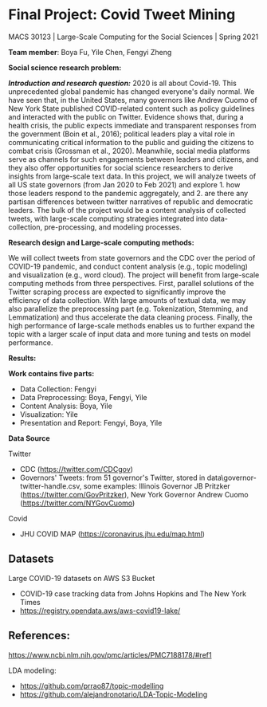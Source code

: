 # Final Project: Covid Tweet Mining

MACS 30123 | Large-Scale Computing for the Social Sciences | Spring 2021

**Team member**: Boya Fu, Yile Chen, Fengyi Zheng

**Social science research problem:**

***Introduction and research question:***
2020 is all about Covid-19. This unprecedented global pandemic has changed everyone's daily normal. We have seen that, in the United States, many governors like Andrew Cuomo of New York State published COVID-related content such as policy guidelines and interacted with the public on Twitter. Evidence shows that, during a health crisis, the public expects immediate and transparent responses from the government (Boin et al., 2016); political leaders play a vital role in communicating critical information to the public and guiding the citizens to combat crisis (Grossman et al., 2020). Meanwhile, social media platforms serve as channels for such engagements between leaders and citizens, and they also offer opportunities for social science researchers to derive insights from large-scale text data. In this project, we will analyze tweets of all US state governors (from Jan 2020 to Feb 2021) and explore 1. how those leaders respond to the pandemic aggregately, and 2. are there any partisan differences between twitter narratives of republic and democratic leaders. The bulk of the project would be a content analysis of collected tweets, with large-scale computing strategies integrated into data-collection, pre-processing, and modeling processes.


**Research design and Large-scale computing methods:**

We will collect tweets from state governors and the CDC over the period of COVID-19 pandemic, and conduct content analysis (e.g., topic modeling) and visualization (e.g., word cloud). The project will benefit from large-scale computing methods from three perspectives. First, parallel solutions of the Twitter scraping process are expected to significantly improve the efficiency of data collection. With large amounts of textual data, we may also parallelize the preprocessing part (e.g. Tokenization, Stemming, and Lemmatization) and thus accelerate the data cleaning process. Finally, the high performance of large-scale methods enables us to further expand the topic with a larger scale of input data and more tuning and tests on model performance.

**Results:**

**Work contains five parts:**

- Data Collection: Fengyi
- Data Preprocessing: Boya, Fengyi, Yile
- Content Analysis: Boya, Yile
- Visualization: Yile
- Presentation and Report: Fengyi, Boya, Yile

**Data Source**

Twitter
- CDC (https://twitter.com/CDCgov)
- Governors' Tweets: from 51 governor's Twitter, stored in data\governor-twitter-handle.csv, some examples: Illinois Governor JB Pritzker (https://twitter.com/GovPritzker), New York Governor Andrew Cuomo (https://twitter.com/NYGovCuomo)

Covid
- JHU COVID MAP (https://coronavirus.jhu.edu/map.html)

## Datasets

Large COVID-19 datasets on AWS S3 Bucket 
- COVID-19 case tracking data from Johns Hopkins and The New York Times
- https://registry.opendata.aws/aws-covid19-lake/

## References:

https://www.ncbi.nlm.nih.gov/pmc/articles/PMC7188178/#ref1

LDA modeling:
- https://github.com/prrao87/topic-modelling
- https://github.com/alejandronotario/LDA-Topic-Modeling
